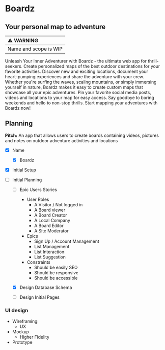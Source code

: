 # Boardz

## Your personal map to adventure

| ⚠️ WARNING          |
|:---------------------------|
| Name and scope is WIP      |

Unleash Your Inner Adventurer with Boardz - the ultimate web app for
thrill-seekers. Create personalized maps of the best outdoor
destinations for your favorite activities. Discover new and exciting
locations, document your heart-pumping experiences and share the
adventure with your crew. Whether you're surfing the waves, scaling
mountains, or simply immersing yourself in nature, Boardz makes it easy
to create custom maps that showcase all your epic adventures. Pin your
favorite social media posts, videos and locations to your map for easy
access. Say goodbye to boring weekends and hello to non-stop thrills.
Start mapping your adventures with Boardz now!

## Planning

**Pitch:** An app that allows users to create boards containing videos, pictures and notes on outdoor adventure activities and locations

- [X] Name

  - [X] Boardz
- [X] Initial Setup
- [ ] Initial Planning

  - [ ] Epic Users Stories

    - User Roles
      - A Visitor / Not logged in
      - A Board viewer
      - A Board Creator
      - A Local Company
      - A Board Editor
      - A Site Moderator
    - Epics
      - Sign Up / Account Management
      - List Management
      - List Interaction
      - List Suggestion
    - Constraints
      - Should be easily SEO
      - Should be responsive
      - Should be accessible
  - [X] Design Database Schema
  - [ ] Design Initial Pages

### UI design

- Wireframing
  - UX
- Mockup
  - Higher Fidelity
- Prototype
